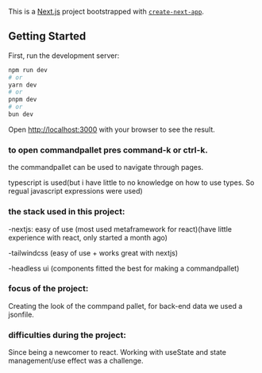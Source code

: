 This is a [Next.js](https://nextjs.org/) project bootstrapped with [`create-next-app`](https://github.com/vercel/next.js/tree/canary/packages/create-next-app).

## Getting Started

First, run the development server:

```bash
npm run dev
# or
yarn dev
# or
pnpm dev
# or
bun dev
```

Open [http://localhost:3000](http://localhost:3000) with your browser to see the result.

### to open commandpallet pres command-k or ctrl-k.

the commandpallet can be used to navigate through pages.

typescript is used(but i have little to no knowledge on how to use types. So regual javascript expressions were used)

### the stack used in this project:

-nextjs: easy of use (most used metaframework for react)(have little experience with react, only started a month ago)

-tailwindcss (easy of use + works great with nextjs)

-headless ui (components fitted the best for making a commandpallet)


### focus of the project:

Creating the look of the commpand pallet, for back-end data we used a jsonfile.

### difficulties during the project:

Since being a newcomer to react. Working with useState and state management/use effect was a challenge.




